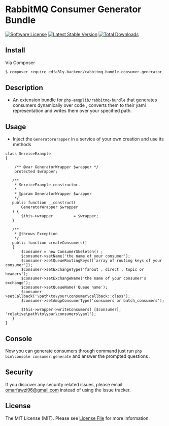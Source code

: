 # RabbitMQ Consumer Generator Bundle

[![Software License][ico-license]](LICENSE.md)
[![Latest Stable Version](https://poser.pugx.org/edfa3ly-backend/rabbitmq-bundle-consumer-generator/v/stable)](https://packagist.org/packages/edfa3ly-backend/rabbitmq-bundle-consumer-generator)
[![Total Downloads](https://poser.pugx.org/edfa3ly-backend/rabbitmq-bundle-consumer-generator/downloads)](https://packagist.org/packages/edfa3ly-backend/rabbitmq-bundle-consumer-generator)
## Install

Via Composer

``` bash
$ composer require edfa3ly-backend/rabbitmq-bundle-consumer-generator
```

## Description 
* An extension bundle for `php-amqplib/rabbitmq-bundle` that generates consumers dynamically over code , converts them to their yaml representation and writes them over your specified path.
## Usage

* Inject the `GeneratorWrapper` in a service of your own creation and use its methods 
```
class ServiceExample
{  

    /** @var GeneratorWrapper $wrapper */
    protected $wrapper;
   
   /**
    * ServiceExample constructor.
    *
    * @param GeneratorWrapper $wrapper
    */
   public function __construct(
       GeneratorWrapper $wrapper
   ) {
       $this->wrapper         = $wrapper;
   }
   
   /**
    * @throws Exception
    */
   public function createConsumers()
   {
       $consumer = new ConsumerSkeleton() ;
       $consumer->setName('the name of your consumer');
       $consumer->setQueueRoutingKeys(['array of routing keys of your consumer']);
       $consumer->setExchangeType('fanout , direct , topic or headers');
       $consumer->setExchangeName('the name of your consumer's exchange');
       $consumer->setQueueName('Queue name');
       $consumer->setCallback('\path\to\your\consumer\callback::class');
       $consumer->setAmqpConsumerType('consumers or batch_consumers');
       
       $this->wrapper->writeConsumers( [$consumer], 'relative\path\to\your\consumers\yaml');
   }
}
``` 

## Console
Now you can generate consumers through command just run `php bin\console consumer:generate` and answer the prompted questions .
## Security

If you discover any security related issues, please email omarfawzi96@gmail.com instead of using the issue tracker.

## License

The MIT License (MIT). Please see [License File](LICENSE.md) for more information.


[ico-license]: https://img.shields.io/badge/license-MIT-brightgreen.svg?style=flat-square
